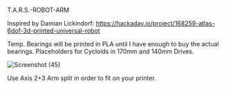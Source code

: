 T.A.R.S.-ROBOT-ARM

Inspired by Damian Lickindorf:
https://hackaday.io/project/168259-atlas-6dof-3d-printed-universal-robot

Temp. Bearings will be printed in PLA until I have enough to buy the actual bearings. Placeholders for Cycloids in 170mm and 140mm Drives.

![Screenshot (45)](https://user-images.githubusercontent.com/88177114/215228575-a20d3f9d-f662-46a0-9eec-c5d2a239bc5a.png)

Use Axis 2+3 Arm split in order to fit on your printer.
